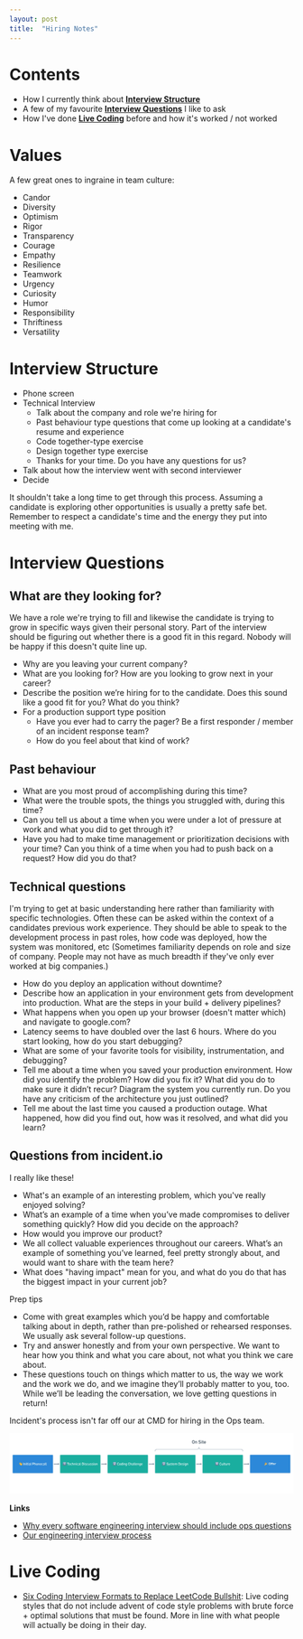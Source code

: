 ```yaml
---
layout: post
title:  "Hiring Notes"
---
```


# Contents

* How I currently think about [**Interview Structure**](#interview-structure)
* A few of my favourite [**Interview Questions**](#interview-questions) I like to ask
* How I've done [**Live Coding**](#live-coding) before and how it's worked / not worked

# Values

A few great ones to ingraine in team culture:

* Candor
* Diversity
* Optimism
* Rigor
* Transparency
* Courage
* Empathy
* Resilience
* Teamwork
* Urgency
* Curiosity
* Humor
* Responsibility
* Thriftiness
* Versatility

# Interview Structure

* Phone screen
* Technical Interview
  * Talk about the company and role we're hiring for
  * Past behaviour type questions that come up looking at a candidate's resume and experience
  * Code together-type exercise
  * Design together type exercise
  * Thanks for your time. Do you have any questions for us?
* Talk about how the interview went with second interviewer
* Decide

It shouldn't take a long time to get through this process. Assuming a candidate is exploring other opportunities is usually a pretty safe bet. Remember to respect a candidate's time and the energy they put into meeting with me.

# Interview Questions

## What are they looking for?

We have a role we're trying to fill and likewise the candidate is trying to grow in specific ways given their personal story. Part of the interview should be figuring out whether there is a good fit in this regard. Nobody will be happy if this doesn't quite line up.

* Why are you leaving your current company?
* What are you looking for? How are you looking to grow next in your career?
* Describe the position we’re hiring for to the candidate. Does this sound like a good fit for you? What do you think?
* For a production support type position
    * Have you ever had to carry the pager? Be a first responder / member of an incident response team?
    * How do you feel about that kind of work?

## Past behaviour

* What are you most proud of accomplishing during this time?
* What were the trouble spots, the things you struggled with, during this time?
* Can you tell us about a time when you were under a lot of pressure at work and what you did to get through it?
* Have you had to make time management or prioritization decisions with your time? Can you think of a time when you had to push back on a request? How did you do that?

## Technical questions

I'm trying to get at basic understanding here rather than familiarity with specific technologies. Often these can be asked within the context of a candidates previous work experience. They should be able to speak to the development process in past roles, how code was deployed, how the system was monitored, etc (Sometimes familiarity depends on role and size of company. People may not have as much breadth if they've only ever worked at big companies.)

* How do you deploy an application without downtime?
* Describe how an application in your environment gets from development into production. What are the steps in your build + delivery pipelines?
* What happens when you open up your browser (doesn't matter which) and navigate to google.com?
* Latency seems to have doubled over the last 6 hours. Where do you start looking, how do you start debugging?
* What are some of your favorite tools for visibility, instrumentation, and debugging?
* Tell me about a time when you saved your production environment. How did you identify the problem? How did you fix it? What did you do to make sure it didn’t recur? Diagram the system you currently run. Do you have any criticism of the architecture you just outlined?
* Tell me about the last time you caused a production outage. What happened, how did you find out, how was it resolved, and what did you learn?

## Questions from incident.io

I really like these!

* What's an example of an interesting problem, which you've really enjoyed solving?
* What’s an example of a time when you’ve made compromises to deliver something quickly? How did you decide on the approach?
* How would you improve our product?
* We all collect valuable experiences throughout our careers. What’s an example of something you’ve learned, feel pretty strongly about, and would want to share with the team here?
* What does "having impact" mean for you, and what do you do that has the biggest impact in your current job?

Prep tips

* Come with great examples which you’d be happy and comfortable talking about in depth, rather than pre-polished or rehearsed responses. We usually ask several follow-up questions.
* Try and answer honestly and from your own perspective. We want to hear how you think and what you care about, not what you think we care about.
* These questions touch on things which matter to us, the way we work and the work we do, and we imagine they’ll probably matter to you, too. While we’ll be leading the conversation, we love getting questions in return!

Incident's process isn't far off our at CMD for hiring in the Ops team.

![incident hiring process](/assets/images/incidentio_hiring_process.png)

**Links**

* [Why every software engineering interview should include ops questions](https://charity.wtf/2021/08/21/why-every-software-engineering-interview-should-include-ops-questions/)
* [Our engineering interview process](https://incident.io/blog/our-engineering-interview-process)

# Live Coding

* [Six Coding Interview Formats to Replace LeetCode Bullshit](https://hoffm.medium.com/six-coding-interview-formats-to-replace-leetcode-84f3c770b5c1): Live coding styles that do not include advent of code style problems with brute force + optimal solutions that must be found. More in line with what people will actually be doing in their day.
